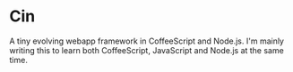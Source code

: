 Cin
===============

A tiny evolving webapp framework in CoffeeScript and Node.js. I'm mainly writing this to learn both CoffeeScript, JavaScript and Node.js at the same time.

